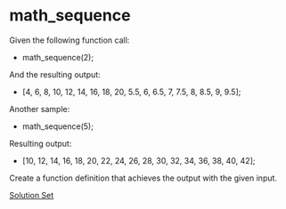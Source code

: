 # math_sequence

Given the following function call:
- math_sequence(2);

And the resulting output:
- [4, 6, 8, 10, 12, 14, 16, 18, 20, 5.5, 6, 6.5, 7, 7.5, 8, 8.5, 9, 9.5];

Another sample:
- math_sequence(5);

Resulting output:
- [10, 12, 14, 16, 18, 20, 22, 24, 26, 28, 30, 32, 34, 36, 38, 40, 42];

Create a function definition that achieves the output with the given input.

<a href="https://jsbin.com/hirunic/edit?js,console" target="_blank">Solution Set</a>
